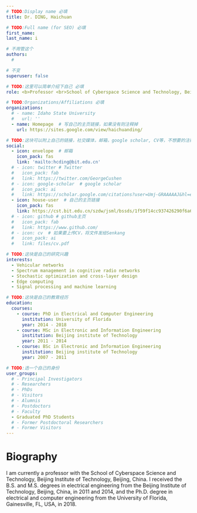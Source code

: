 ```yaml
---
# TODO:Display name 必填
title: Dr. DING, Haichuan

# TODO:Full name (for SEO) 必填
first_name:    
last_name: i

# 不用管这个
authors:
  # 

# 不变
superuser: false

# TODO:这里可以简单介绍下自己 必填
role: <b>Professor <br>School of Cyberspace Science and Technology, Beijing Institute of Technology, Beijing, China</b>

# TODO:Organizations/Affiliations 必填
organizations:
  # - name: Idaho State University 
  #   url: ''
  - name: Homepage  # 写自己的主页链接，如果没有则注释掉
    url: https://sites.google.com/view/haichuanding/

# TODO:这块可以附上自己的链接，社交媒体，邮箱，google scholar, CV等，不想要的注释掉即可
social:
  - icon: envelope  # 邮箱
    icon_pack: fas
    link: 'mailto:hcding@bit.edu.cn'
  # - icon: twitter # Twitter
  #   icon_pack: fab  
  #   link: https://twitter.com/GeorgeCushen
  # - icon: google-scholar  # google scholar
  #   icon_pack: ai
  #   link: https://scholar.google.com/citations?user=Umj-GRAAAAAJ&hl=en
  - icon: house-user  # 自己的主页链接
    icon_pack: fas
    link: https://cst.bit.edu.cn/szdw/jsml/bssds/1f59f14cc937426290f6a6dde2aa8476.htm
  # - icon: github # github主页
  #   icon_pack: fab   
  #   link: https://www.github.com/
  # - icon: cv  # 如果要上传CV，将文件发给Senkang
  #   icon_pack: ai
  #   link: files/cv.pdf

# TODO:这块是自己的研究兴趣
interests:
  - Vehicular networks
  - Spectrum management in cognitive radio networks
  - Stochastic optimization and cross-layer design
  - Edge computing
  - Signal processing and machine learning

# TODO:这块是自己的教育经历
education:
  courses:
    - course: PhD in Electrical and Computer Engineering
      institution: University of Florida
      year: 2014 - 2018
    - course: MSc in Electronic and Information Engineering 
      institution: Beijing institute of Technology
      year: 2011 - 2014
    - course: BSc in Electronic and Information Engineering
      institution: Beijing institute of Technology
      year: 2007 - 2011

# TODO:选一个自己的身份
user_groups:
  # - Principal Investigators
  # - Researchers
  # - PhDs
  # - Visitors
  # - Alumnis
  # - Postdoctors
  # - Faculty
  - Graduated PhD Students
  # - Former Postdoctoral Researchers
  # - Former Visitors
---
```

<!-- TODO:写自己的Biography -->
# Biography
<!-- <p style="text-align:justify">  -->
I am currently a professor with the School of Cyberspace Science and Technology, Beijing Institute of Technology, Beijing, China. I received the B.S. and M.S. degrees in electrical engineering from the Beijing Institute of Technology, Beijing, China, in 2011 and 2014, and the Ph.D. degree in electrical and computer engineering from the University of Florida, Gainesville, FL, USA, in 2018.

